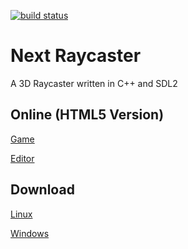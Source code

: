 [![build status](https://git.et.tc/Jan/SDL_Game/badges/master/build.svg)](https://builds.et.tc/raycaster)
# Next Raycaster
A 3D Raycaster written in C++ and SDL2

## Online (HTML5 Version)
[Game](https://builds.et.tc/raycaser/master-html5/game.html)

[Editor](https://builds.et.tc/raycaster/master-html5/editor.html)

## Download
[Linux](https://builds.et.tc/raycaster/master-linux64.zip)

[Windows](https://builds.et.tc/raycaster/master-win64.zip)